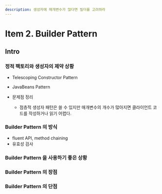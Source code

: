 ```yaml
---
description: 생성자에 매개변수가 많다면 빌더를 고려하라
---
```


# Item 2. Builder Pattern

## Intro

### 정적 팩토리와 생성자의 제약 상황

- Telescoping Constructor Pattern
  
- JavaBeans Pattern
  
- 문제점 정리
	- 점층적 생성자 패턴은 쓸 수 있지만 매개변수의 개수가 많아지면 클라이언트 코드를 작성하거나 읽기 어렵다.

### Builder Pattern 의 방식

- fluent API, method chaining
- 유효성 검사

### Builder Pattern 을 사용하기 좋은 상황

### Builder Pattern 의 장점

### Builder Pattern 의 단점
